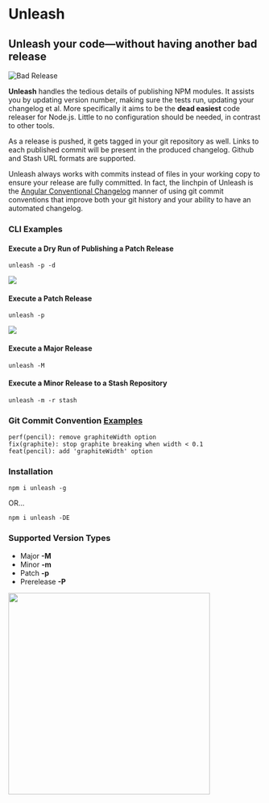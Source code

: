 # Unleash

## Unleash your code—without having another bad release

![Bad Release](https://c1.staticflickr.com/3/2355/2417329091_b31158ce8c.jpg)

**Unleash** handles the tedious details of publishing NPM modules. It assists you by updating version number, making sure the tests run, updating your changelog et al. More specifically it aims to be the **dead easiest** code releaser for Node.js. Little to no configuration should be needed, in contrast to other tools.

As a release is pushed, it gets tagged in your git repository as well. Links to each published commit will be present in the produced changelog. Github and Stash URL formats are supported.

Unleash always works with commits instead of files in your working copy to ensure your release are fully committed. In fact, the linchpin of Unleash is the [Angular Conventional Changelog](https://github.com/ajoslin/conventional-changelog/blob/9c359faacea93b566f19c4c7214a6bca58edf99f/conventions/angular.md) manner of using git commit conventions that improve both your git history and your ability to have an automated changelog. 

### CLI Examples
#### Execute a Dry Run of Publishing a Patch Release
```
unleash -p -d
```

![](https://raw.githubusercontent.com/jameswomack/unleash/bd4eeedb742dc099a8545879924c270b915deb5b/screens/dry-run.png)

#### Execute a Patch Release
```
unleash -p
```
![](https://raw.githubusercontent.com/jameswomack/unleash/683c4cea7a0ed58d733b51cf20a15bdf9fb563c4/screens/run.png)


#### Execute a Major Release
```
unleash -M
```

#### Execute a Minor Release to a Stash Repository
```
unleash -m -r stash
```

### Git Commit Convention [Examples](https://github.com/ajoslin/conventional-changelog/blob/9c359faacea93b566f19c4c7214a6bca58edf99f/conventions/angular.md)
```
perf(pencil): remove graphiteWidth option
fix(graphite): stop graphite breaking when width < 0.1
feat(pencil): add 'graphiteWidth' option
```

### Installation

```
npm i unleash -g
```
OR...
```
npm i unleash -DE
```

### Supported Version Types
* Major **-M**
* Minor **-m**
* Patch **-p**
* Prerelease **-P**

<img src="https://c2.staticflickr.com/4/3738/11674920374_34acde064b_b.jpg" width="400">
